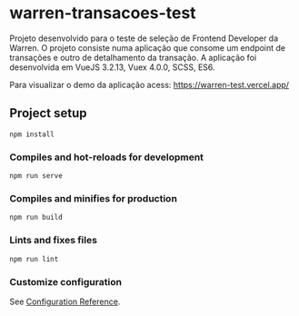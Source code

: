 # warren-transacoes-test

Projeto desenvolvido para o teste de seleção de Frontend Developer da Warren.
O projeto consiste numa aplicação que consome um endpoint de transações e outro de detalhamento da transação.
A aplicação foi desenvolvida em VueJS 3.2.13, Vuex 4.0.0, SCSS, ES6.

Para visualizar o demo da aplicação acess: https://warren-test.vercel.app/


## Project setup
```
npm install
```

### Compiles and hot-reloads for development
```
npm run serve
```

### Compiles and minifies for production
```
npm run build
```

### Lints and fixes files
```
npm run lint
```

### Customize configuration
See [Configuration Reference](https://cli.vuejs.org/config/).
